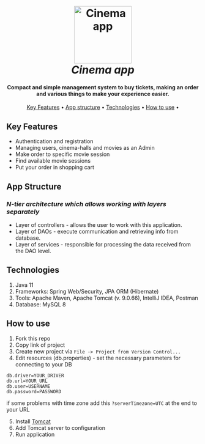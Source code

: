 <h1 align="center">
  <br>
  <a href="https://github.com/X3NON-135/my-cinema-app"> 
    <img src="https://media1.giphy.com/media/hTOvfENbKS9B576w60/giphy.gif?cid=ecf05e47al2jmp2m3c2xh3xzy62mr651vov4k5g2cceoklfm&rid=giphy.gif&ct=g" alt="Cinema app" width="150">
  </a>
  <br>
  <i> Cinema app </i>
  <br>
</h1>

<h4 align="center">Compact and simple management system to buy tickets, making an order and various things to make your experience easier.</h4>

<p align="center">
  <a href="#key-features">Key Features</a> •
  <a href="#app-structure">App structure</a> •
  <a href="#technologies">Technologies</a> •
  <a href="#how-to-use">How to use</a> •
</p>

## Key Features
* Authentication and registration
* Managing users, cinema-halls and movies as an Admin
* Make order to specific movie session
* Find available movie sessions
* Put your order in shopping cart

## App Structure
### _N-tier architecture which allows working with layers separately_
* Layer of controllers - allows the user to work with this application.
* Layer of DAOs - execute communication and retrieving info from database.
* Layer of services - responsible for processing the data received from the DAO level.

## Technologies
1. Java 11
2. Frameworks: Spring Web/Security, JPA ORM (Hibernate)
3. Tools: Apache Maven, Apache Tomcat (v. 9.0.66), IntelliJ IDEA, Postman
4. Database: MySQL 8

## How to use
1. Fork this repo
2. Copy link of project
3. Create new project via `File -> Project from Version Control...`
4. Edit resources (db.properties) - set the necessary parameters for connecting to your DB

```
db.driver=YOUR_DRIVER
db.url=YOUR_URL
db.user=USERNAME
db.password=PASSWORD
```
if some problems with time zone add this `?serverTimezone=UTC` at the end to your URL

5. Install [Tomcat](https://tomcat.apache.org/download-90.cgi)
6. Add Tomcat server to configuration
7. Run application